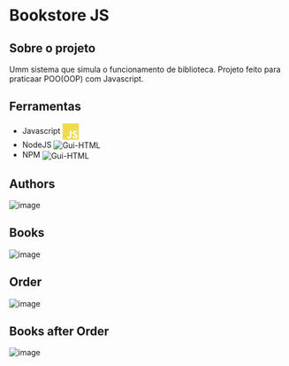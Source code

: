 # Bookstore JS
## Sobre o projeto
Umm sistema que simula o funcionamento de biblioteca. Projeto feito para praticaar POO(OOP) com Javascript.

## Ferramentas

- Javascript <img align="center" alt="Gui-Js" height="30" width="30" src="https://raw.githubusercontent.com/devicons/devicon/master/icons/javascript/javascript-plain.svg"> 
- NodeJS <img align="center" alt="Gui-HTML" height="30" width="30" src="https://cdn.jsdelivr.net/gh/devicons/devicon/icons/nodejs/nodejs-plain.svg">
- NPM <img align="center" alt="Gui-HTML" height="30" width="30" src="https://cdn.jsdelivr.net/gh/devicons/devicon/icons/npm/npm-original-wordmark.svg">


## Authors
![image](https://user-images.githubusercontent.com/58920070/210025278-c42d8661-3186-428f-955c-8786051fb1d4.png)

## Books
![image](https://user-images.githubusercontent.com/58920070/210025298-824e52bc-010c-4f91-8014-cdc1ae4bab6e.png)

## Order
![image](https://user-images.githubusercontent.com/58920070/210025322-4bfc93be-6a14-436f-858f-a398b5e186fd.png)

## Books after Order
![image](https://user-images.githubusercontent.com/58920070/210025336-4963cd03-8b9a-49ab-8044-7567f52de9e8.png)
